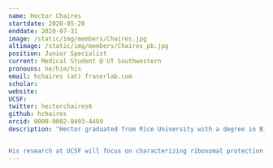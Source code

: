 ```yaml
---
name: Hector Chaires
startdate: 2020-05-20
enddate: 2020-07-31
image: /static/img/members/Chaires.jpg
altimage: /static/img/members/Chaires_pb.jpg
position: Junior Specialist
current: Medical Student @ UT Southwestern
pronouns: he/him/his
email: hchaires (at) fraserlab.com
scholar:
website:
UCSF:
twitter: hectorchaires6
github: hchaires
orcid: 0000-0002-8493-4489
description: "Hector graduated from Rice University with a degree in Biochemistry and Cell Biology. Under the guidance of Dr. George Phillips, he studied the kinetics of BlaC, an enzyme that confers on bacterial pathogens a resistance to a wide range of antibiotics. As an [HHMI EXROP](https://www.hhmi.org/science-education/programs/exceptional-research-opportunities-program-exrop/) fellow, he studied antibody affinity maturation in the Harrison lab at HMS.


His research at UCSF will focus on characterizing ribosomal protection proteins, in complex with the ribosome, using cryo-electron microscopy. When not in the lab, Hector enjoys hiking, exploring beaches, and Latin dance."
---
```

